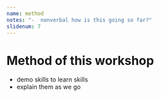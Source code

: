 ```yaml
---
name: method
notes: "-  nonverbal how is this going so far?"
slidenum: 7
---
```

# Method of this workshop
- demo skills to learn skills
- explain them as we go